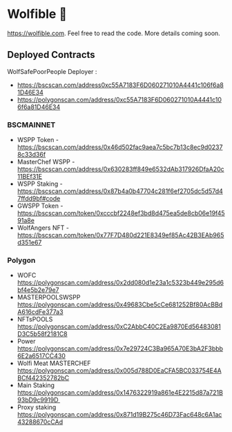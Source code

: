 # Wolfible 🐺 

https://wolfible.com. Feel free to read the code. More details coming soon.

## Deployed Contracts
WolfSafePoorPeople Deployer : 
- https://bscscan.com/address0xc55A7183F6D060271010A4441c106f6a81D46E34
- https://polygonscan.com/address/0xc55A7183F6D060271010A4441c106f6a81D46E34

### BSCMAINNET

- WSPP Token - https://bscscan.com/address/0x46d502fac9aea7c5bc7b13c8ec9d02378c33d36f
- MasterChef WSPP - https://bscscan.com/address/0x630283ff849e6532dAb317926DfaA20c11BEf31E
- WSPP Staking - https://bscscan.com/address/0x87b4a0b47704c281f6ef2705dc5d57d47ffdd9bf#code
- GWSPP Token - https://bscscan.com/token/0xcccbf2248ef3bd8d475ea5de8cb06e19f4591a8e
- WolfAngers NFT - https://bscscan.com/token/0x77F7D480d221E8349ef85Ac42B3EAb965d351e67

### Polygon
- WOFC	https://polygonscan.com/address/0x2dd080d1e23a1c5323b449e295d6bf4e5b2e79e7
- MASTERPOOLSWSPP	https://polygonscan.com/address/0x49683Cbe5cCe681252Bf80AcBBdA616cdFe377a3
- NFTsPOOLS	https://polygonscan.com/address/0xC2AbbC40C2Ea9870Ed56483081D3C5b58f2181C8
- Power	https://polygonscan.com/address/0x7e29724C3Ba965A70E3bA2F3bbb6E2a6517CC430
- Wolfi Meat MASTERCHEF	https://polygonscan.com/address/0x005d788D0EaCFA5BC033754E4ABCf442352782bC
- Main Staking	https://polygonscan.com/address/0x1476322919a861e4E2215d87a721B93bD9c9919D 
- Proxy staking	https://polygonscan.com/address/0x871d19B275c46D73Fac648c6A1ac43288670cCAd
